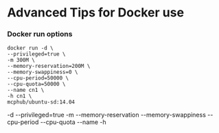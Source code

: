 # Advanced Tips for Docker use


### Docker run options
~~~
docker run -d \
--privileged=true \
-m 300M \
--memory-reservation=200M \
--memory-swappiness=0 \
--cpu-period=50000 \
--cpu-quota=50000 \
--name cn1 \
-h cn1 \
mcphub/ubuntu-sd:14.04
~~~

-d
--privileged=true
-m
--memory-reservation
--memory-swappiness
--cpu-period
--cpu-quota
--name
-h
